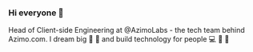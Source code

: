 ### Hi everyone 👋

Head of Client-side Engineering at @AzimoLabs - the tech team behind Azimo.com. I dream big 🌌 🔭 and build technology for people 💻 💚 👫
